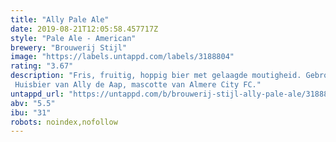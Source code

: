 ```yaml
---
title: "Ally Pale Ale"
date: 2019-08-21T12:05:58.457717Z
style: "Pale Ale - American"
brewery: "Brouwerij Stijl"
image: "https://labels.untappd.com/labels/3188804"
rating: "3.67"
description: "Fris, fruitig, hoppig bier met gelaagde moutigheid. Gebrouwen met restbrood van Almeerse bakkerijen. Huisbier van Ally de Aap, mascotte van Almere City FC."
untappd_url: "https://untappd.com/b/brouwerij-stijl-ally-pale-ale/3188804"
abv: "5.5"
ibu: "31"
robots: noindex,nofollow
---
```

